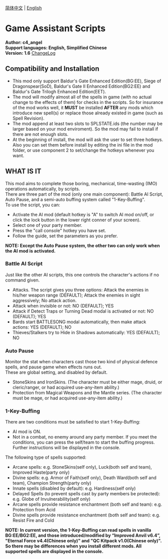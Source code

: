 [简体中文](README.md) | [English](README-EN.md)

# Game Assistant Scripts

**Author: c4_angel**  
**Support languages: English, Simplified Chinese**  
**Version: 1.6**  [ChangeLog](CHANGELOG-EN.md)

## Compatibility and Installation
- This mod only support Baldur's Gate Enhanced Edition(BG:EE), Siege of Dragonspear(SoD), Baldur's Gate II Enhanced Edition(BG2:EE) and Baldur's Gate Trilogh Enhanced Edition(EET).
- The mod will modify almost all of the spells in game (with no actual change to the effects of them) for checks in the scripts. So for insurance of the mod works well, it **MUST** be installed **AFTER** any mods which introduce new spell(s) or replace those already existed in game (such as Spell Revision). 
- The mod append at least two slots to SPLSTATE.ids (the number may be larger based on your mod enviroment). So the mod may fail to install if there are not enough slots.
- At the beginning of install, the mod will ask the user to set three hotkeys. Also you can set them before install by editing the ini file in the mod folder, or use component 2 to set/change the hotkeys whenever you want.

## WHAT IS IT
This mod aims to complete those boring, mechanical, time-wasting (IMO) operations automatically, by scripts.  
There are three part of the mod (only one main component): Battle AI Script, Auto Pause, and a semi-auto buffing system called "1-Key-Buffing".  
To use the script, you can:
- Activate the AI mod (default hotkey is "A" to switch AI mod on/off, or click the lock button in the lower right conner of your screen).
- Select one of your party member.
- Press the "call console" hotkey you have set. 
- Follow the guide, set the parameters as you prefer.

**NOTE: Except the Auto Pause system, the other two can only work when the AI mod is activated.**

### Battle AI Script
Just like the other AI scripts, this one controls the character's actions if no command given.
- Attacks. The script gives you three options: Attack the enemies in his/her weapon range (DEFAULT); Attack the enemies in sight aggressively; No attack action.
- Attack when invisible or not: NO (DEFAULT); YES
- Attack if Detect Traps or Turning Dead modal is activated or not: NO (DEFAULT); YES
- Bards start BATTLESONG modal automatically, then make attack actions: YES (DEFAULT); NO
- Thieves/Stalkers try to Hide in Shadows automatically: YES (DEFAULT); NO

### Auto Pause
Monitor the stat when characters cast those two kind of physical defence spells, and pause game when effects runs out.  
These are global setting, and disabled by default.
- StoneSkins and IronSkins. (The character must be either mage, druid, or cleric/ranger, or had acquired use-any-item ability.)
- Protection from Magical Weapons and the Mantle series. (The character must be mage, or had acquired use-any-item ability.)
	
### 1-Key-Buffing
There are two conditions must be satisfied to start 1-Key-Buffing: 
- AI mod is ON.
- Not in a combat, no enemy around any party member.
If you meet the conditions, you can press the self/team to start the buffing progress. Further instructions will be displayed in the console.

The following type of spells supported: 
- Arcane spells: e.g. StoneSkins(self only), Luck(both self and team), Improved Haste(party only)
- Divine spells: e.g. Armor of Faith(self only), Death Ward(both self and team), Champion Strength(party only)
- Innate spells (disabled by default): e.g. Hardiness(self only)
- Delayed Spells (to prevent spells cast by party members be protected): e.g. Globe of Invulnerability(self only)
- Arcane spells provide resistance enchantment (both self and team): e.g. Protection from Acid
- Divine spells provide resistance enchantment (both self and team): e.g. Resist Fire and Cold
	
**NOTE: In current version, the 1-Key-Buffing can read spells in vanilla BG:EE/BG2:EE, and those introduced/modified by “Improved Anvil v6.4”, "Eternal Force v4.4(Chinese only)" and "QC Kitpack v1.0(Chinese only)". So there may be differences when you install different mods. All supported spells are displayed in the console.**
